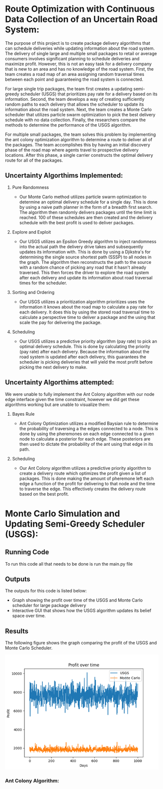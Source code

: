 # Route Optimization with Continuous Data Collection of an Uncertain Road System:

The purpose of this project is to create package delivery algorithms that can schedule deliveries while updating information about the road system. The delivery of single large and multiple small packages to retail or average consumers involves significant planning to schedule deliveries and maximize profit. However, this is not an easy task for a delivery company that is new to an area and has no knowledge of the road system. First, the team creates a road map of an area assigning random traversal times between each point and guaranteeing the road system is connected. 

For large single trip packages, the team first creates a updating semi-greedy scheduler (USGS) that prioritizes pay rate for a delivery based on its information. Second, the team develops a way of creating sufficiently random paths to each delivery that allows the scheduler to update its information about the road system. Next, the team creates a Monte Carlo scheduler that utilizes particle swarm optimization to pick the best delivery schedule with no data collection. Finally, the researchers compare the methods to determine the performance of the USGS algorithm.

For multiple small packages, the team solves this problem by implementing the ant colony optimization algorithm to determine a route to deliver all of the packages. The team accomplishes this by having an initial discovery phase of the road map where agents travel to prospective delivery locations. After this phase, a single carrier constructs the optimal delivery route for all of the packages.


## Uncertainty Algorthims Implemented: 

1. Pure Randomness
   - Our Monte Carlo method utilizes particle swarm optimization to determine an optimal delivery schedule for a single day. This is done by using a naive path planner in the form of a breadth first search. The algorithm then randomly delivers packages until the time limit is reached. 100 of these schedules are then created and the delivery schedule with the best profit is used to deliver packages. 
  
2. Explore and Exploit 
   - Our USGS utilizes an Epsilon Greedy algorithm to inject randomness into the actual path the delivery drive takes and subsequently updates its information with. This is done by using a Djikstra's for determining the single source shortest path (SSSP) to all nodes in the graph. The algorithm then reconstructs the path to the source with a random chance of picking any road that it hasn't already traversed. This then forces the driver to explore the road system after each delivery and update its information about road traversal times for the scheduler.
  
3. Sorting and Ordering 
   - Our USGS utilizes a prioritization algorithm prioritizes uses the information it knows about the road map to calculate a pay rate for each delivery. It does this by using the stored road traversal time to calculate a perspective time to deliver a package and the using that scale the pay for delivering the package.
  
4. Scheduling 
   - Our USGS utilizes a predictive priority algorithm (pay rate) to pick an optimal delivery schedule. This is done by calculating the priority (pay rate) after each delivery. Because the information about the road system is updated after each delivery, this guarantees the scheduler is picking deliveries that will yield the most profit before picking the next delivery to make.

## Uncertainty Algorthims attempted:

We were unable to fully implement the Ant Colony algorithm with our node edge interface given the time constraint, however we did get these algorithms working but are unable to visualize them: 

1. Bayes Rule
   - Ant Colony Optimization utilizes a modified Baysian rule to determine the probability of traversing a the edges connected to a node. This is done by using the pheremones on each edge connected to a given node to calculate a posterior for each edge. These posteriors are then used to dictate the probability of the ant using that edge in its path.

2. Scheduling 
   - Our Ant Colony algorithm utilizes a predictive priority algorithm to create a delivery route which optimizes the profit given a list of packages. This is done making the amount of pheremone left each edge a function of the profit for delivering to that node and the time to traverse the edge. This effectively creates the delivery route based on the best profit.

# Monte Carlo Simulation and Updating Semi-Greedy Scheduler (USGS):

## Running Code

To run this code all that needs to be done is run the main.py file

## Outputs

The outputs for this code is listed below:

- Graph showing the profit over time of the USGS and Monte Carlo scheduler for large package delivery
- Interactive GUI that shows how the USGS algorithm updates its belief space over time.

## Results

The following figure shows the graph comparing the profit of the USGS and Monte Carlo Scheduler.

![image](./Figures/GreedyvsMonteCarlo.png)


### Ant Colony Algorithm:

